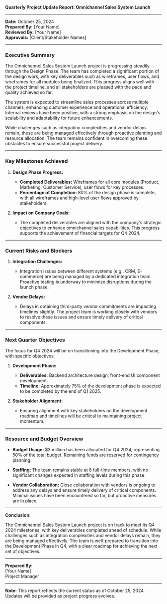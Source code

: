 

**Quarterly Project Update Report: Omnichannel Sales System Launch**

---

**Date:** October 25, 2024  
**Prepared By:** [Your Name]  
**Reviewed By:** [Your Name]  
**Approvals:** [Client/Stakeholder Names]

---

### Executive Summary

The Omnichannel Sales System Launch project is progressing steadily through the Design Phase. The team has completed a significant portion of the design work, with key deliverables such as wireframes, user flows, and wireframes for all modules being finalized. This progress aligns well with the project timeline, and all stakeholders are pleased with the pace and quality achieved so far.

The system is expected to streamline sales processes across multiple channels, enhancing customer experience and operational efficiency. Internal reviews have been positive, with a strong emphasis on the design's scalability and adaptability for future enhancements.

While challenges such as integration complexities and vendor delays remain, these are being managed effectively through proactive planning and resource allocation. The team remains confident in overcoming these obstacles to ensure successful project delivery.

---

### Key Milestones Achieved

1. **Design Phase Progress:**
   - **Completed Deliverables:** Wireframes for all core modules (Product, Marketing, Customer Service), user flows for key processes.
   - **Percentage of Completion:** 80% of the design phase is complete, with all wireframes and high-level user flows approved by stakeholders.

2. **Impact on Company Goals:**
   - The completed deliverables are aligned with the company's strategic objectives to enhance omnichannel sales capabilities. This progress supports the achievement of financial targets for Q4 2024.

---

### Current Risks and Blockers

1. **Integration Challenges:**
   - Integration issues between different systems (e.g., CRM, E-commerce) are being managed by a dedicated integration team. Proactive testing is underway to minimize disruptions during the launch phase.

2. **Vendor Delays:**
   - Delays in obtaining third-party vendor commitments are impacting timelines slightly. The project team is working closely with vendors to resolve these issues and ensure timely delivery of critical components.

---

### Next Quarter Objectives

The focus for Q4 2024 will be on transitioning into the Development Phase, with specific objectives:

1. **Development Phase:**
   - **Deliverables:** Backend architecture design, front-end UI component development.
   - **Timeline:** Approximately 75% of the development phase is expected to be completed by the end of Q1 2025.

2. **Stakeholder Alignment:**
   - Ensuring alignment with key stakeholders on the development roadmap and timelines will be critical to maintaining project momentum.

---

### Resource and Budget Overview

- **Budget Usage:** $3 million has been allocated for Q4 2024, representing 50% of the total budget. Remaining funds are reserved for contingency planning.
  
- **Staffing:** The team remains stable at 8 full-time members, with no significant changes expected in staffing levels during this phase.

- **Vendor Collaboration:** Close collaboration with vendors is ongoing to address any delays and ensure timely delivery of critical components. Minimal issues have been encountered so far, but proactive measures are in place.

---

**Conclusion:**

The Omnichannel Sales System Launch project is on track to meet its Q4 2024 milestones, with key deliverables completed ahead of schedule. While challenges such as integration complexities and vendor delays remain, they are being managed effectively. The team is well-prepared to transition into the Development Phase in Q4, with a clear roadmap for achieving the next set of objectives.

---

**Prepared By:**  
[Your Name]  
Project Manager

---

**Note:** This report reflects the current status as of October 25, 2024. Updates will be provided as project progress evolves.